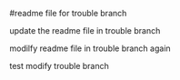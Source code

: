 #readme file for trouble branch

update the readme file in trouble branch

modilfy readme file in trouble branch again

test
modify trouble branch
